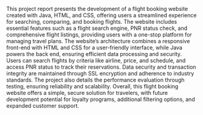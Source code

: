 This project report presents the development of a flight booking website created with Java, HTML, and CSS, offering users a streamlined experience for searching, comparing, and booking flights. The website includes essential features such as a flight search engine, PNR status check, and comprehensive flight listings, providing users with a one-stop platform for managing travel plans.
The website’s architecture combines a responsive front-end with HTML and CSS for a user-friendly interface, while Java powers the back end, ensuring efficient data processing and security. Users can search flights by criteria like airline, price, and schedule, and access PNR status to track their reservations. Data security and transaction integrity are maintained through SSL encryption and adherence to industry standards.
The project also details the performance evaluation through testing, ensuring reliability and scalability. Overall, this flight booking website offers a simple, secure solution for travelers, with future development potential for loyalty programs, additional filtering options, and expanded customer support.



